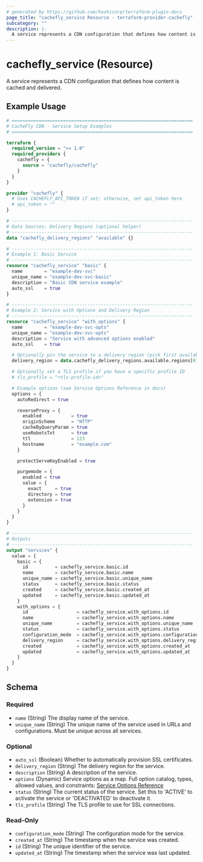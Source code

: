 ```yaml
---
# generated by https://github.com/hashicorp/terraform-plugin-docs
page_title: "cachefly_service Resource - terraform-provider-cachefly"
subcategory: ""
description: |-
  A service represents a CDN configuration that defines how content is cached and delivered.
---
```


# cachefly_service (Resource)

A service represents a CDN configuration that defines how content is cached and delivered.

## Example Usage

```terraform
# ===================================================================
# CacheFly CDN - Service Setup Examples
# ===================================================================

terraform {
  required_version = ">= 1.0"
  required_providers {
    cachefly = {
      source = "cachefly/cachefly"
    }
  }
}

provider "cachefly" {
  # Uses CACHEFLY_API_TOKEN if set; otherwise, set api_token here
  # api_token = ""
}

# -------------------------------------------------------------------
# Data Sources: Delivery Regions (optional helper)
# -------------------------------------------------------------------
data "cachefly_delivery_regions" "available" {}

# -------------------------------------------------------------------
# Example 1: Basic Service
# -------------------------------------------------------------------
resource "cachefly_service" "basic" {
  name        = "example-dev-svc"
  unique_name = "example-dev-svc-basic"
  description = "Basic CDN service example"
  auto_ssl    = true
}

# -------------------------------------------------------------------
# Example 2: Service with Options and Delivery Region
# -------------------------------------------------------------------
resource "cachefly_service" "with_options" {
  name        = "example-dev-svc-opts"
  unique_name = "example-dev-svc-opts"
  description = "Service with advanced options enabled"
  auto_ssl    = true

  # Optionally pin the service to a delivery region (pick first available)
  delivery_region = data.cachefly_delivery_regions.available.regions[0].id

  # Optionally set a TLS profile if you have a specific profile ID
  # tls_profile = "<tls-profile-id>"

  # Example options (see Service Options Reference in docs)
  options = {
    autoRedirect = true

    reverseProxy = {
      enabled           = true
      originScheme      = "HTTP"
      cacheByQueryParam = true
      useRobotsTxt      = true
      ttl               = 123
      hostname          = "example.com"
    }

    protectServeKeyEnabled = true

    purgemode = {
      enabled = true
      value = {
        exact     = true
        directory = true
        extension = true
      }
    }
  }
}

# -------------------------------------------------------------------
# Outputs
# -------------------------------------------------------------------
output "services" {
  value = {
    basic = {
      id          = cachefly_service.basic.id
      name        = cachefly_service.basic.name
      unique_name = cachefly_service.basic.unique_name
      status      = cachefly_service.basic.status
      created     = cachefly_service.basic.created_at
      updated     = cachefly_service.basic.updated_at
    }
    with_options = {
      id                  = cachefly_service.with_options.id
      name                = cachefly_service.with_options.name
      unique_name         = cachefly_service.with_options.unique_name
      status              = cachefly_service.with_options.status
      configuration_mode  = cachefly_service.with_options.configuration_mode
      delivery_region     = cachefly_service.with_options.delivery_region
      created             = cachefly_service.with_options.created_at
      updated             = cachefly_service.with_options.updated_at
    }
  }
}
```

<!-- schema generated by tfplugindocs -->
## Schema

### Required

- `name` (String) The display name of the service.
- `unique_name` (String) The unique name of the service used in URLs and configurations. Must be unique across all services.

### Optional

- `auto_ssl` (Boolean) Whether to automatically provision SSL certificates.
- `delivery_region` (String) The delivery region for the service.
- `description` (String) A description of the service.
- `options` (Dynamic) Service options as a map. Full option catalog, types, allowed values, and constraints: [Service Options Reference](https://docs.cachefly.com/docs/service-options-reference)
- `status` (String) The current status of the service. Set this to 'ACTIVE' to activate the service or 'DEACTIVATED' to deactivate it.
- `tls_profile` (String) The TLS profile to use for SSL connections.

### Read-Only

- `configuration_mode` (String) The configuration mode for the service.
- `created_at` (String) The timestamp when the service was created.
- `id` (String) The unique identifier of the service.
- `updated_at` (String) The timestamp when the service was last updated.
